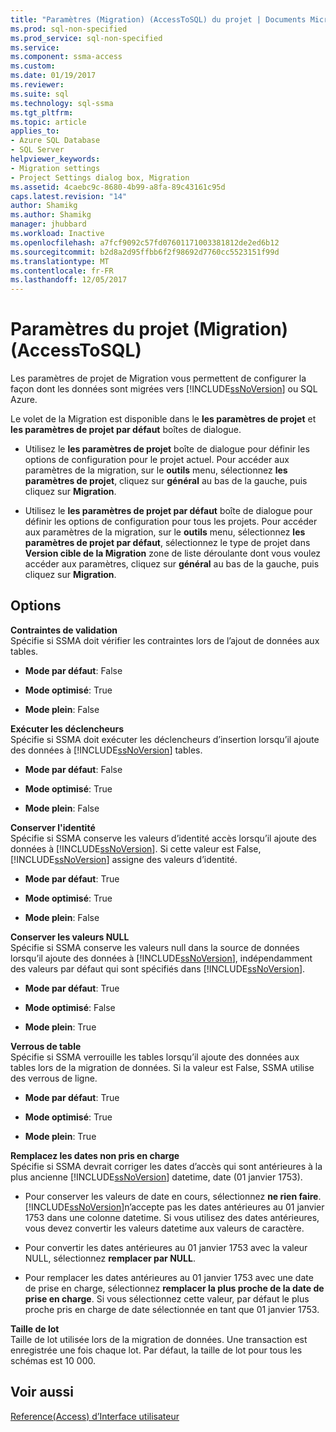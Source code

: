 ```yaml
---
title: "Paramètres (Migration) (AccessToSQL) du projet | Documents Microsoft"
ms.prod: sql-non-specified
ms.prod_service: sql-non-specified
ms.service: 
ms.component: ssma-access
ms.custom: 
ms.date: 01/19/2017
ms.reviewer: 
ms.suite: sql
ms.technology: sql-ssma
ms.tgt_pltfrm: 
ms.topic: article
applies_to:
- Azure SQL Database
- SQL Server
helpviewer_keywords:
- Migration settings
- Project Settings dialog box, Migration
ms.assetid: 4caebc9c-8680-4b99-a8fa-89c43161c95d
caps.latest.revision: "14"
author: Shamikg
ms.author: Shamikg
manager: jhubbard
ms.workload: Inactive
ms.openlocfilehash: a7fcf9092c57fd07601171003381812de2ed6b12
ms.sourcegitcommit: b2d8a2d95ffbb6f2f98692d7760cc5523151f99d
ms.translationtype: MT
ms.contentlocale: fr-FR
ms.lasthandoff: 12/05/2017
---
```

# <a name="project-settings-migration-accesstosql"></a>Paramètres du projet (Migration) (AccessToSQL)
Les paramètres de projet de Migration vous permettent de configurer la façon dont les données sont migrées vers [!INCLUDE[ssNoVersion](../../includes/ssnoversion_md.md)] ou SQL Azure.  
  
Le volet de la Migration est disponible dans le **les paramètres de projet** et **les paramètres de projet par défaut** boîtes de dialogue.  
  
-   Utilisez le **les paramètres de projet** boîte de dialogue pour définir les options de configuration pour le projet actuel. Pour accéder aux paramètres de la migration, sur le **outils** menu, sélectionnez **les paramètres de projet**, cliquez sur **général** au bas de la gauche, puis cliquez sur **Migration**.  
  
-   Utilisez le **les paramètres de projet par défaut** boîte de dialogue pour définir les options de configuration pour tous les projets. Pour accéder aux paramètres de la migration, sur le **outils** menu, sélectionnez **les paramètres de projet par défaut**, sélectionnez le type de projet dans **Version cible de la Migration** zone de liste déroulante dont vous voulez accéder aux paramètres, cliquez sur **général** au bas de la gauche, puis cliquez sur **Migration**.  
  
## <a name="options"></a>Options  
**Contraintes de validation**  
Spécifie si SSMA doit vérifier les contraintes lors de l’ajout de données aux tables.  
  
-   **Mode par défaut**: False  
  
-   **Mode optimisé**: True  
  
-   **Mode plein**: False  
  
**Exécuter les déclencheurs**  
Spécifie si SSMA doit exécuter les déclencheurs d’insertion lorsqu’il ajoute des données à [!INCLUDE[ssNoVersion](../../includes/ssnoversion_md.md)] tables.  
  
-   **Mode par défaut**: False  
  
-   **Mode optimisé**: True  
  
-   **Mode plein**: False  
  
**Conserver l'identité**  
Spécifie si SSMA conserve les valeurs d’identité accès lorsqu’il ajoute des données à [!INCLUDE[ssNoVersion](../../includes/ssnoversion_md.md)]. Si cette valeur est False, [!INCLUDE[ssNoVersion](../../includes/ssnoversion_md.md)] assigne des valeurs d’identité.  
  
-   **Mode par défaut**: True  
  
-   **Mode optimisé**: True  
  
-   **Mode plein**: False  
  
**Conserver les valeurs NULL**  
Spécifie si SSMA conserve les valeurs null dans la source de données lorsqu’il ajoute des données à [!INCLUDE[ssNoVersion](../../includes/ssnoversion_md.md)], indépendamment des valeurs par défaut qui sont spécifiés dans [!INCLUDE[ssNoVersion](../../includes/ssnoversion_md.md)].  
  
-   **Mode par défaut**: True  
  
-   **Mode optimisé**: False  
  
-   **Mode plein**: True  
  
**Verrous de table**  
Spécifie si SSMA verrouille les tables lorsqu’il ajoute des données aux tables lors de la migration de données. Si la valeur est False, SSMA utilise des verrous de ligne.  
  
-   **Mode par défaut**: True  
  
-   **Mode optimisé**: True  
  
-   **Mode plein**: True  
  
**Remplacez les dates non pris en charge**  
Spécifie si SSMA devrait corriger les dates d’accès qui sont antérieures à la plus ancienne [!INCLUDE[ssNoVersion](../../includes/ssnoversion_md.md)] datetime, date (01 janvier 1753).  
  
-   Pour conserver les valeurs de date en cours, sélectionnez **ne rien faire**. [!INCLUDE[ssNoVersion](../../includes/ssnoversion_md.md)]n’accepte pas les dates antérieures au 01 janvier 1753 dans une colonne datetime. Si vous utilisez des dates antérieures, vous devez convertir les valeurs datetime aux valeurs de caractère.  
  
-   Pour convertir les dates antérieures au 01 janvier 1753 avec la valeur NULL, sélectionnez **remplacer par NULL**.  
  
-   Pour remplacer les dates antérieures au 01 janvier 1753 avec une date de prise en charge, sélectionnez **remplacer la plus proche de la date de prise en charge**. Si vous sélectionnez cette valeur, par défaut le plus proche pris en charge de date sélectionnée en tant que 01 janvier 1753.  
  
**Taille de lot**  
Taille de lot utilisée lors de la migration de données. Une transaction est enregistrée une fois chaque lot. Par défaut, la taille de lot pour tous les schémas est 10 000.  
  
## <a name="see-also"></a>Voir aussi  
[Reference(Access) d’Interface utilisateur](http://msdn.microsoft.com/en-us/af24c303-4a41-449b-9c86-d6558a97e839)  
  
